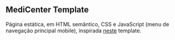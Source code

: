 ## MediCenter Template

Página estática, em HTML semântico, CSS e JavaScript (menu de navegação principal mobile), inspirada [neste](https://preview.themeforest.net/item/medicenter-responsive-medical-health-template/full_screen_preview/4000598) template.